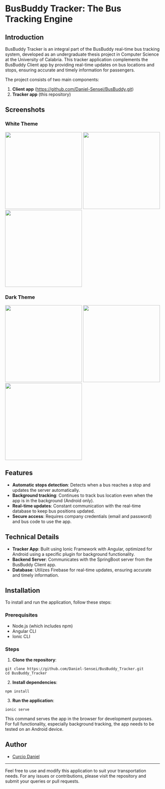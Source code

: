 # BusBuddy Tracker: The Bus Tracking Engine

## Introduction
BusBuddy Tracker is an integral part of the BusBuddy real-time bus tracking system, developed as an undergraduate thesis project in Computer Science at the University of Calabria. This tracker application complements the BusBuddy Client app by providing real-time updates on bus locations and stops, ensuring accurate and timely information for passengers.

The project consists of two main components:
1. **Client app** (https://github.com/Daniel-Sensei/BusBuddy.git)
2. **Tracker app** (this repository)

## Screenshots
### White Theme
<img src="https://github.com/Daniel-Sensei/BusBuddy_Tracker/assets/132211678/5e819eab-1338-4fa2-925f-51f3ee2911e6" width="250">
<img src="https://github.com/Daniel-Sensei/BusBuddy_Tracker/assets/132211678/584742c6-dd40-4d5b-8ad5-4e30bcbfdb2c" width="250">
<img src="https://github.com/Daniel-Sensei/BusBuddy_Tracker/assets/132211678/15f1c701-28c8-4f9f-8125-07896715fb0a" width="250">

### Dark Theme
<img src="https://github.com/Daniel-Sensei/BusBuddy_Tracker/assets/132211678/7e746bc3-f56c-4ab1-b729-1e578487f510" width="250">
<img src="https://github.com/Daniel-Sensei/BusBuddy_Tracker/assets/132211678/577f5c61-3937-48f3-b07e-47a6a7432513" width="250">
<img src="https://github.com/Daniel-Sensei/BusBuddy_Tracker/assets/132211678/8d48553a-3ad3-46f2-9a79-619030aa2d0c" width="250">


## Features
- **Automatic stops detection**: Detects when a bus reaches a stop and updates the server automatically.
- **Background tracking**: Continues to track bus location even when the app is in the background (Android only).
- **Real-time updates**: Constant communication with the real-time database to keep bus positions updated.
- **Secure access**: Requires company credentials (email and password) and bus code to use the app.

## Technical Details
- **Tracker App**: Built using Ionic Framework with Angular, optimized for Android using a specific plugin for background functionality.
- **Backend Server**: Communicates with the SpringBoot server from the BusBuddy Client app.
- **Database**: Utilizes Firebase for real-time updates, ensuring accurate and timely information.

## Installation
To install and run the application, follow these steps:

### Prerequisites
- Node.js (which includes npm)
- Angular CLI
- Ionic CLI

### Steps
1. **Clone the repository**:
```shell
git clone https://github.com/Daniel-Sensei/BusBuddy_Tracker.git
cd BusBuddy_Tracker
```

2. **Install dependencies**:
```
npm install
```

3. **Run the application**:
 ```
 ionic serve
 ```
This command serves the app in the browser for development purposes. For full functionality, especially background tracking, the app needs to be tested on an Android device.

## Author
- [Curcio Daniel](https://github.com/Daniel-Sensei)

---

Feel free to use and modify this application to suit your transportation needs. For any issues or contributions, please visit the repository and submit your queries or pull requests.
